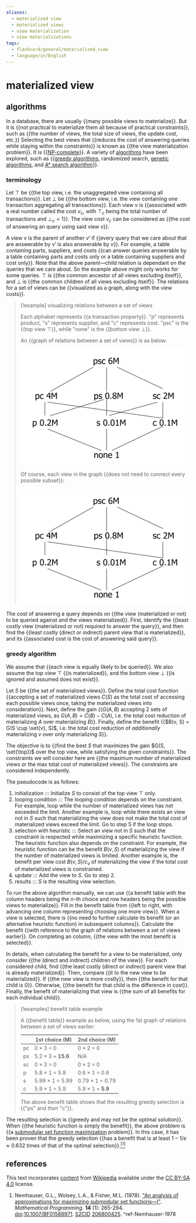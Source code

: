 ```yaml
---
aliases:
  - materialized view
  - materialized views
  - view materialization
  - view materializations
tags:
  - flashcard/general/materialized_view
  - language/in/English
---
```


# materialized view

## algorithms

In a database, there are usually {{many possible views to materialize}}. But it is {{not practical to materialize them all because of practical constraints}}, such as {{the number of views, the total size of views, the update cost, etc.}} Selecting the best views that {{reduces the cost of answering queries while staying within the constraints}} is known as {{the view materialization problem}}. It is {{[NP-complete](NP-completeness.md)}}. A variety of [algorithms](materialized%20view.md#algorithms) have been explored, such as {{[greedy algorithms](#greedy%20algorithm), randomized search, [genetic algorithms](genetic%20algorithm.md), and [A* search algorithm](A*%20search%20algorithm.md)}}. <!--SR:!2024-07-01,13,290!2024-07-21,25,270!2024-07-11,18,270!2024-07-12,19,270!2024-08-07,41,290!2024-07-02,14,290!2024-06-29,11,270-->

### terminology

Let $\top$ be {{the top view, i.e. the unaggregated view containing all transactions}}. Let $\bot$ be {{the bottom view, i.e. the view containing one transaction aggregating all transactions}}. Each view $v$ is {{associated with a real number called the cost $v_c$, with $\top_c$ being the total number of transactions and $\bot_c = 1$}}. The view cost $v_c$ can be considered as {{the cost of answering an query using said view $v$}}. <!--SR:!2024-07-01,13,270!2024-07-05,17,290!2024-08-05,39,290!2024-07-02,14,290-->

A view $v$ is the parent of another $v'$ if {{every query that we care about that are answerable by $v'$ is also answerable by $v$}}. For example, a table containing parts, suppliers, and costs {{can answer queries answerable by a table containing parts and costs only or a table containing suppliers and cost only}}. Note that the above parent—child relation is dependant on the queries that we care about. So the example above might only works for some queries. $\top$ is {{the common ancestor of all views excluding itself}}, and $\bot$ is {{the common children of all views excluding itself}}. The relations for a set of views can be {{visualized as a graph, along with the view costs}}. <!--SR:!2024-07-29,32,290!2024-07-31,35,270!2024-07-01,13,270!2024-07-01,13,290!2024-07-03,15,290-->

> [!example] visualizing relations between a set of views
>
> Each alphabet represents {{a transaction property}}. "p" represents product, "s" represents supplier, and "c" represents cost. "psc" is the {{top view $\top$}}, while "none" is the {{bottom view $\bot$}}.
>
> An {{graph of relations between a set of views}} is as below:
>
> ![relations between a set of views, dense](attachments/materialized%20view%20-%20data%20cube%20-%20dense.png)
>
> Of course, each view in the graph {{does not need to connect every possible subset}}:
>
> ![relations between a set of views, sparse](attachments/materialized%20view%20-%20data%20cube%20-%20sparse.png) <!--SR:!2024-07-02,14,290!2024-06-29,11,270!2024-07-02,14,290!2024-06-30,13,270!2024-06-30,12,270-->

The cost of answering a query depends on {{the view (materialized or not) to be queried against and the views materialized}}. First, identify the {{least costly view (materialized or not) required to answer the query}}, and then find the {{least costly (direct or indirect) parent view that is materialized}}, and its {{associated cost is the cost of answering said query}}. <!--SR:!2024-08-04,38,290!2024-06-28,10,270!2024-08-02,36,290!2024-07-23,28,270-->

### greedy algorithm

We assume that {{each view is equally likely to be queried}}. We also assume the top view $\top$ {{is materialized}}, and the bottom view $\bot$ {{is ignored and assumed does not exist}}. <!--SR:!2024-06-29,11,270!2024-06-28,10,270!2024-08-01,35,290-->

Let $S$ be {{the set of materialized views}}. Define the total cost function {{accepting a set of materialized views $C(S)$ as the total cost of accessing each possible views once, taking the materialized views into consideration}}. Next, define the gain {{$G(A, B)$ accepting 2 sets of materialized views, as $G(A, B) = C(B) - C(A)$, i.e. the total cost reduction of materializing $A$ over materializing $B$}}. Finally, define the benefit {{$B(v, S) = G(S \cup \set{v}, S)$, i.e. the total cost reduction of _additionally_ materializing $v$ over only materializing $S$}}. <!--SR:!2024-07-05,17,290!2024-07-17,22,250!2024-07-12,17,250!2024-06-28,10,270-->

The objective is to {{find the best $S$ that maximizes the gain $G(S, \set{\top})$ over the top view, while satisfying the given constraints}}. The constraints we will consider here are {{the maximum number of materialized views or the max total cost of materialized views}}. The constraints are considered independently. <!--SR:!2024-08-04,38,290!2024-07-09,16,250-->

The pseudocode is as follows:

1. initialization ::: Initialize $S$ to consist of the top view $\top$ only. <!--SR:!2024-06-28,11,270!2024-07-01,13,290-->
2. looping condition ::: The looping condition depends on the constraint. For example, loop while the number of materialized views has not exceeded the limit. Another example is, loop while there exists an view not in $S$ such that materializing the view does not make the total cost of materialized views exceed the limit. Go to step 5 if the loop stops. <!--SR:!2024-07-14,19,250!2024-07-05,17,290-->
3. selection with heuristic ::: Select an view not in $S$ such that the constraint is respected while maximizing a specific heuristic function. The heuristic function also depends on the constraint. For example, the heuristic function can be the benefit $B(v, S)$ of materializing the view if the number of materialized views is limited. Another example is, the benefit per view cost $B(v, S) / c_v$ of materializing the view if the total cost of materialized views is constrained. <!--SR:!2024-06-28,10,270!2024-07-27,31,270-->
4. update ::: Add the view to $S$. Go to step 2. <!--SR:!2024-07-01,13,270!2024-07-04,16,290-->
5. results ::: $S$ is the resulting view selection. <!--SR:!2024-07-01,13,270!2024-06-29,12,270-->

To run the above algorithm manually, we can use {{a benefit table with the column headers being the _n_-th choice and row headers being the possible views to materialize}}. Fill in the benefit table from {{left to right, with advancing one column representing choosing one more view}}. When a view is selected, there is {{no need to further calculate its benefit (or an alternative heuristic function) in subsequent columns}}. Calculate the benefit {{with reference to the graph of relations between a set of views earlier}}. On completing an column, {{the view with the most benefit is selected}}. <!--SR:!2024-07-15,20,250!2024-06-28,11,270!2024-07-31,34,290!2024-07-26,30,270!2024-07-05,17,290-->

In details, when calculating the benefit for a view to be materialized, only consider {{the (direct and indirect) children of the view}}. For each considered child, find {{the least costly (direct or indirect) parent view that is already materialized}}. Then, compare {{it to the new view to be materialized}}. If {{the new view is more costly}}, then {{the benefit for that child is 0}}. Otherwise, {{the benefit for that child is the difference in cost}}. Finally, the benefit of materializing that view is {{the sum of all benefits for each individual child}}. <!--SR:!2024-07-03,15,290!2024-07-16,21,250!2024-07-11,16,250!2024-07-15,22,270!2024-07-02,14,290!2024-06-29,12,270!2024-06-28,10,270-->

> [!examples] benefit table example
>
> A {{benefit table}} example as below, using the 1st graph of relations between a set of views earlier:
>
> |    | 1st choice (M)     | 2nd choice (M)    |
> | -- | ------------------ | ----------------- |
> | pc | 0 × 3 = 0          | 0 × 2 = 0         |
> | ps | 5.2 × 3 = __15.6__ | N/A               |
> | sc | 0 × 3 = 0          | 0 × 2 = 0         |
> | p  | 5.8 × 1 = 5.8      | 0.6 × 1 = 0.6     |
> | s  | 5.99 × 1 = 5.99    | 0.79 × 1 = 0.79   |
> | c  | 5.9 × 1 = 5.9      | 5.9 × 1 = __5.9__ |
>
> The above benefit table shows that the resulting greedy selection is {{"ps" and _then_ "c"}}. <!--SR:!2024-07-02,14,290!2024-08-07,41,290-->

The resulting selection is {{greedy and may not be the optimal solution}}. When {{the heuristic function is simply the benefit}}, the above problem is {{a [submodular set function maximization](submodular%20set%20function.md#submodular%20set%20function%20maximization) problem}}. In this case, it has been proven that the greedy selection {{has a benefit that is at least $1 - 1 / e \approx 0.632$ times of that of the optimal selection}}.[<sup>[1]</sup>](#^ref-Nemhauser-1978) <!--SR:!2024-07-01,13,270!2024-06-30,13,270!2024-06-28,11,270!2024-07-08,15,250-->

## references

This text incorporates [content](https://en.wikipedia.org/wiki/materialized_view) from [Wikipedia](Wikipedia.md) available under the [CC BY-SA 4.0](https://creativecommons.org/licenses/by-sa/4.0/) license.

1. Nemhauser, G.L., Wolsey, L.A., & Fisher, M.L. (1978). ["An analysis of approximations for maximizing submodular set functions—I"](https://researchgate.net/publication/242914003). _Mathematical Programming_. __14__ (1): 265-294. [doi](doi%20(identifier).md):[10.1007/BF01588971](https://doi.org/10.1007%2FBF01588971). [S2CID](S2CID%20(identifier).md) [206800425](https://api.semanticscholar.org/CorpusID:206800425). <a id="^ref-Nemhauser-1978"> ^ref-Nemhauser-1978
